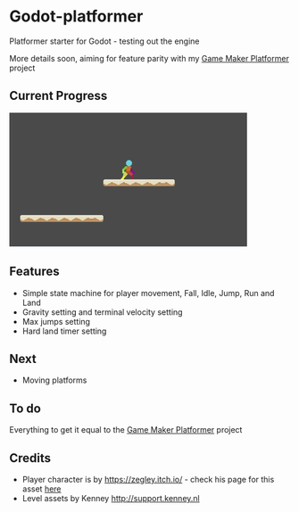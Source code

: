 # Godot-platformer

Platformer starter for Godot - testing out the engine

More details soon, aiming for feature parity with my [Game Maker Platformer](https://github.com/deanblackborough/gm-platformer) project

## Current Progress
![Gif of Progress](current-progress.gif "Current progress animation")

## Features

- Simple state machine for player movement, Fall, Idle, Jump, Run and Land
- Gravity setting and terminal velocity setting
- Max jumps setting
- Hard land timer setting

## Next
- Moving platforms

## To do
Everything to get it equal to the [Game Maker Platformer](https://github.com/deanblackborough/gm-platformer) project

## Credits

- Player character is by https://zegley.itch.io/ - check his page for this asset [here](https://zegley.itch.io/2d-platformermetroidvania-asset-pack)
- Level assets by Kenney http://support.kenney.nl
